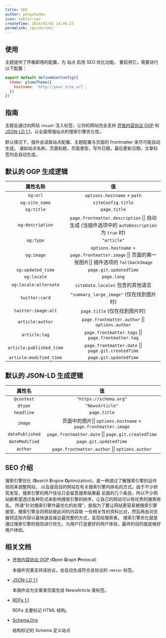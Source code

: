 ```yaml
---
title: SEO
author: pengzhanbo
icon: tabler:seo
createTime: 2024/03/02 14:46:25
permalink: /guide/seo/
---
```


## 使用

主题提供了开箱即用的配置，为 站点 启用 SEO 优化功能。
要启用它，需要进行以下配置：

```js
export default defineUserConfig({
  theme: plumeTheme({
    hostname: 'http://your_site_url',
  })
})
```

## 指南

主题会通过向网站 `<head>` 注入标签，让你的网站完全支持 [开放内容协议 OGP](https://ogp.me/)
和 [JSON-LD 1.1](https://www.w3.org/TR/json-ld-api/)，以全面增强站点的搜索引擎优化性。

默认情况下，插件会读取站点配置、主题配置与页面的 frontmatter 来尽可能自动生成。
诸如站点名称，页面标题，页面类型，写作日期，最后更新日期，文章标签均会自动生成。

## 默认的 OGP 生成逻辑

|         属性名称         |                                                 值                                                 |
| :----------------------: | :------------------------------------------------------------------------------------------------: |
|         `og:url`         |                                    `options.hostname` + `path`                                     |
|      `og:site_name`      |                                         `siteConfig.title`                                         |
|        `og:title`        |                                            `page.title`                                            |
|     `og:description`     |    `page.frontmatter.description` \|\| 自动生成 (当插件选项中的 `autoDescription` 为 `true` 时)    |
|        `og:type`         |                                            `"article"`                                             |
|        `og:image`        | `options.hostname` + `page.frontmatter.image` \|\| 页面的第一张图片\|\| 插件选项的 `fallbackImage` |
|    `og:updated_time`     |                                       `page.git.updatedTime`                                       |
|       `og:locale`        |                                            `page.lang`                                             |
|  `og:locale:alternate`   |                                 `siteData.locales` 包含的其他语言                                  |
|      `twitter:card`      |                              `"summary_large_image"` (仅在找到图片时)                              |
|   `twitter:image:alt`    |                                   `page.title` (仅在找到图片时)                                    |
|     `article:author`     |                          `page.frontmatter.author` \|\| `options.author`                           |
|      `article:tag`       |                        `page.frontmatter.tags` \|\| `page.frontmatter.tag`                         |
| `article:published_time` |                        `page.frontmatter.date` \|\| `page.git.createdTime`                         |
| `article:modified_time`  |                                       `page.git.updatedTime`                                       |

## 默认的 JSON-LD 生成逻辑

|     属性名      |                               值                               |
| :-------------: | :------------------------------------------------------------: |
|   `@context`    |                     `"https://schema.org"`                     |
|     `@type`     |                        `"NewsArticle"`                         |
|   `headline`    |                          `page.title`                          |
|     `image`     | 页面中的图片\|\| `options.hostname` + `page.frontmatter.image` |
| `datePublished` |      `page.frontmatter.date` \|\| `page.git.createdTime`       |
| `dateModified`  |                     `page.git.updatedTime`                     |
|    `author`     |        `page.frontmatter.author` \|\| `options.author`         |

## SEO 介绍

搜索引擎优化 (**S**earch **E**ngine **O**ptimization)，是一种透过了解搜索引擎的运作规则来调整网站，
以及提高目的网站在有关搜索引擎内排名的方式。由于不少研究发现，搜索引擎的用户往往只会留意搜索结果最
前面的几个条目，所以不少网站都希望透过各种形式来影响搜索引擎的排序，让自己的网站可以有优秀的搜索排名。
所谓“针对搜索引擎作最优化的处理”，是指为了要让网站更容易被搜索引擎接受。搜索引擎会将网站彼此间的内容做
一些相关性的资料比对，然后再由浏览器将这些内容以最快速且接近最完整的方式，呈现给搜索者。
搜索引擎优化就是通过搜索引擎的规则进行优化，为用户打造更好的用户体验，最终的目的就是做好用户体验。

## 相关文档

- [开放内容协议 OGP](https://ogp.me/) (**O**pen **G**raph **Pr**otocal)

  本插件完美支持该协议，会自动生成符合该协议的 `<meta>` 标签。

- [JSON-LD 1.1](https://www.w3.org/TR/json-ld-api/)

  本插件会为文章类页面生成 NewsArticle 类标签。

- [RDFa 1.1](https://www.w3.org/TR/rdfa-primer/)

  RDFa 主要标记 HTML 结构。

- [Schema.Org](https://schema.org/)

  结构标记的 Schema 定义站点
